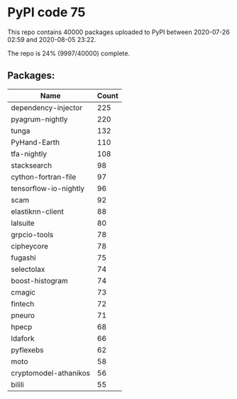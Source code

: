 # PyPI code 75

This repo contains 40000 packages uploaded to PyPI between 
2020-07-26 02:59 and 2020-08-05 23:22.

The repo is 24% (9997/40000) complete.

## Packages:

| Name  | Count |
| ----- | ----- |
| dependency-injector | 225 |
| pyagrum-nightly | 220 |
| tunga | 132 |
| PyHand-Earth | 110 |
| tfa-nightly | 108 |
| stacksearch | 98 |
| cython-fortran-file | 97 |
| tensorflow-io-nightly | 96 |
| scam | 92 |
| elastiknn-client | 88 |
| lalsuite | 80 |
| grpcio-tools | 78 |
| cipheycore | 78 |
| fugashi | 75 |
| selectolax | 74 |
| boost-histogram | 74 |
| cmagic | 73 |
| fintech | 72 |
| pneuro | 71 |
| hpecp | 68 |
| ldafork | 66 |
| pyflexebs | 62 |
| moto | 58 |
| cryptomodel-athanikos | 56 |
| bilili | 55 |


